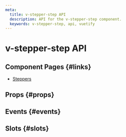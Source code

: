 ```yaml
---
meta:
  title: v-stepper-step API
  description: API for the v-stepper-step component.
  keywords: v-stepper-step, api, vuetify
---
```


# v-stepper-step API

<entry-ad />

## Component Pages {#links}

- [Steppers](components/steppers)

## Props {#props}

<api-section name="v-stepper-step" section="props" />

## Events {#events}

<api-section name="v-stepper-step" section="events" />

## Slots {#slots}

<api-section name="v-stepper-step" section="slots" />

<backmatter />
